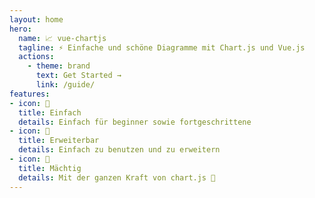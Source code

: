 ```yaml
---
layout: home
hero:
  name: 📈 vue-chartjs
  tagline: ⚡ Einfache und schöne Diagramme mit Chart.js und Vue.js
  actions:
    - theme: brand
      text: Get Started →
      link: /guide/
features:
- icon: 🙌
  title: Einfach
  details: Einfach für beginner sowie fortgeschrittene
- icon: 💪
  title: Erweiterbar
  details: Einfach zu benutzen und zu erweitern
- icon: 💯
  title: Mächtig
  details: Mit der ganzen Kraft von chart.js 💯
---
```

